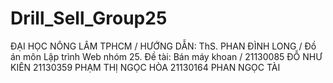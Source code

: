 # Drill_Sell_Group25
ĐẠI HỌC NÔNG LÂM TPHCM /
HƯỚNG DẪN: ThS. PHAN ĐÌNH LONG /
Đồ án môn Lập trình Web nhóm 25. Đề tài: Bán máy khoan /
21130085 ĐỖ NHƯ KIÊN
21130359 PHẠM THỊ NGỌC HÒA
21130164 PHAN NGỌC TÀI
